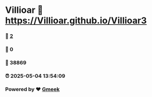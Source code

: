 # Villioar :link: https://Villioar.github.io/Villioar3 
### :page_facing_up: [2](https://Villioar.github.io/Villioar3/tag.html) 
### :speech_balloon: 0 
### :hibiscus: 38869 
### :alarm_clock: 2025-05-04 13:54:09 
### Powered by :heart: [Gmeek](https://github.com/Meekdai/Gmeek)
